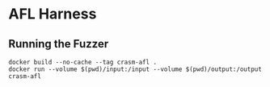 # AFL Harness

## Running the Fuzzer

```shell
docker build --no-cache --tag crasm-afl .
docker run --volume $(pwd)/input:/input --volume $(pwd)/output:/output crasm-afl
```